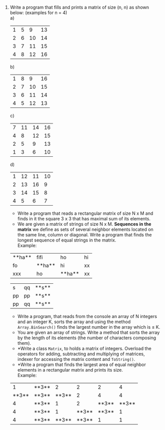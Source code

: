 1.	Write a program that fills and prints a matrix of size (n, n) as shown below: (examples for n = 4)  
a)<table>
    <tr>
        <td>1</td>
        <td>5</td>
        <td>9</td>
        <td>13</td>
    </tr>
    <tr>
        <td>2</td>
        <td>6</td>
        <td>10</td>
        <td>14</td>
    </tr>
    <tr>
        <td>3</td>
        <td>7</td>
        <td>11</td>
        <td>15</td>
    </tr>
    <tr>
        <td>4</td>
        <td>8</td>
        <td>12</td>
        <td>16</td>
    </tr>
</table>
b)<table>
    <tr>
        <td>1</td>
        <td>8</td>
        <td>9</td>
        <td>16</td>
    </tr>
    <tr>
        <td>2</td>
        <td>7</td>
        <td>10</td>
        <td>15</td>
    </tr>
    <tr>
        <td>3</td>
        <td>6</td>
        <td>11</td>
        <td>14</td>
    </tr>
    <tr>
        <td>4</td>
        <td>5</td>
        <td>12</td>
        <td>13</td>
    </tr>
</table>
c)<table>
    <tr>
        <td>7</td>
        <td>11</td>
        <td>14</td>
        <td>16</td>
    </tr>
    <tr>
        <td>4</td>
        <td>8</td>
        <td>12</td>
        <td>15</td>
    </tr>
    <tr>
        <td>2</td>
        <td>5</td>
        <td>9</td>
        <td>13</td>
    </tr>
    <tr>
        <td>1</td>
        <td>3</td>
        <td>6</td>
        <td>10</td>
    </tr>
</table>
d)<table>
    <tr>
        <td>1</td>
        <td>12</td>
        <td>11</td>
        <td>10</td>
    </tr>
    <tr>
        <td>2</td>
        <td>13</td>
        <td>16</td>
        <td>9</td>
    </tr>
    <tr>
        <td>3</td>
        <td>14</td>
        <td>15</td>
        <td>8</td>
    </tr>
    <tr>
        <td>4</td>
        <td>5</td>
        <td>6</td>
        <td>7</td>
    </tr>
</table>


*	Write a program that reads a rectangular matrix of size N x M and finds in it the square 3 x 3 that has maximal sum of its elements.
*	We are given a matrix of strings of size N x M. **Sequences in the matrix** we define as sets of several neighbor elements located on the same line, column or diagonal. Write a program that finds the longest sequence of equal strings in the matrix.  
Example:
<table>
    <tr>
        <td>**ha**</td>
        <td>fifi</td>
        <td>ho</td>
		<td>hi</td>
    </tr>
    <tr>
        <td>fo</td>
        <td>**ha**</td>
        <td>hi</td>
		<td>xx</td>
    </tr>
    <tr>
        <td>xxx</td>
        <td>ho</td>
        <td>**ha**</td>
		<td>xx</td>
    </tr>
</table>
<table>
    <tr>
        <td>s</td>
        <td>qq</td>
        <td>**s**</td>
    </tr>
    <tr>
        <td>pp</td>
        <td>pp</td>
        <td>**s**</td>
    </tr>
    <tr>
        <td>pp</td>
        <td>qq</td>
        <td>**s**</td>
    </tr>
</table>

*	Write a program, that reads from the console an array of N integers and an integer K, sorts the array and using the method `Array.BinSearch()` finds the largest number in the array which is ≤ K. 
*	You are given an array of strings. Write a method that sorts the array by the length of its elements (the number of characters composing them).
*	*Write a class `Matrix`, to holds a matrix of integers. Overload the operators for adding, subtracting and multiplying of matrices, indexer for accessing the matrix content and `ToString()`.
*	*Write a program that finds the largest area of equal neighbor elements in a rectangular matrix and prints its size.  
Example:
<table>
    <tr>
        <td>1</td>
        <td>**3**</td>
        <td>2</td>
        <td>2</td>
		<td>2</td>
        <td>4</td>
    </tr>
    <tr>
        <td>**3**</td>
        <td>**3**</td>
        <td>**3**</td>
        <td>2</td>
		<td>4</td>
        <td>4</td>
    </tr>
    <tr>
        <td>4</td>
        <td>**3**</td>
        <td>1</td>
        <td>2</td>
		<td>**3**</td>
        <td>**3**</td>
    </tr>
    <tr>
        <td>4</td>
        <td>**3**</td>
        <td>1</td>
        <td>**3**</td>
		<td>**3**</td>
        <td>1</td>
    </tr>
    <tr>
        <td>4</td>
        <td>**3**</td>
        <td>**3**</td>
        <td>**3**</td>
		<td>1</td>
        <td>1</td>
    </tr>
</table>

	
